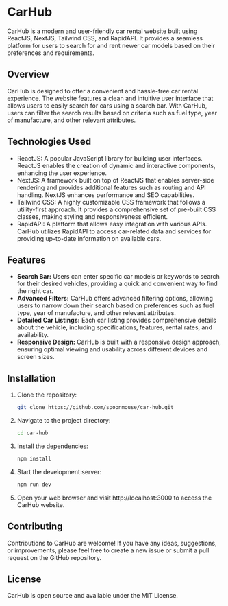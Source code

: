 # CarHub

CarHub is a modern and user-friendly car rental website built using ReactJS, NextJS, Tailwind CSS, and RapidAPI. It provides a seamless platform for users to search for and rent newer car models based on their preferences and requirements.

## Overview

CarHub is designed to offer a convenient and hassle-free car rental experience. The website features a clean and intuitive user interface that allows users to easily search for cars using a search bar. With CarHub, users can filter the search results based on criteria such as fuel type, year of manufacture, and other relevant attributes.

## Technologies Used

- ReactJS: A popular JavaScript library for building user interfaces. ReactJS enables the creation of dynamic and interactive components, enhancing the user experience.
- NextJS: A framework built on top of ReactJS that enables server-side rendering and provides additional features such as routing and API handling. NextJS enhances performance and SEO capabilities.
- Tailwind CSS: A highly customizable CSS framework that follows a utility-first approach. It provides a comprehensive set of pre-built CSS classes, making styling and responsiveness efficient.
- RapidAPI: A platform that allows easy integration with various APIs. CarHub utilizes RapidAPI to access car-related data and services for providing up-to-date information on available cars.

## Features

- **Search Bar:** Users can enter specific car models or keywords to search for their desired vehicles, providing a quick and convenient way to find the right car.
- **Advanced Filters:** CarHub offers advanced filtering options, allowing users to narrow down their search based on preferences such as fuel type, year of manufacture, and other relevant attributes.
- **Detailed Car Listings:** Each car listing provides comprehensive details about the vehicle, including specifications, features, rental rates, and availability.
- **Responsive Design:** CarHub is built with a responsive design approach, ensuring optimal viewing and usability across different devices and screen sizes.

## Installation

1. Clone the repository:
   ```bash
   git clone https://github.com/spoonmouse/car-hub.git

2. Navigate to the project directory:
    ```bash
    cd car-hub

3. Install the dependencies:
    ```bash
    npm install

4. Start the development server:
    ```bash
    npm run dev

5. Open your web browser and visit http://localhost:3000 to access the CarHub website.

## Contributing

Contributions to CarHub are welcome! If you have any ideas, suggestions, or improvements, please feel free to create a new issue or submit a pull request on the GitHub repository.

## License

CarHub is open source and available under the MIT License.